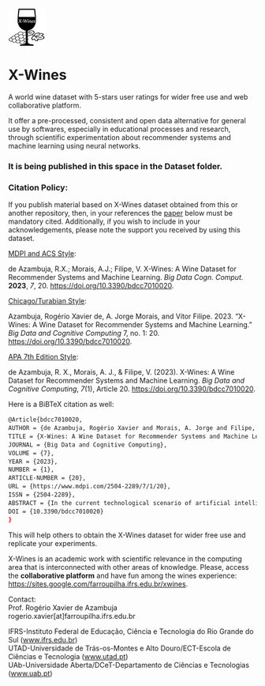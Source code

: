 ![X-Wines Dataset](x-wine-logo.png)
# X-Wines
A world wine dataset with 5-stars user ratings for wider free use and web collaborative platform.

It offer a pre-processed, consistent and open data alternative for general use by softwares, especially in educational processes and research, through scientific experimentation about recommender systems and machine learning using neural networks.

### It is being published in this space in the Dataset folder.

### Citation Policy:
If you publish material based on X-Wines dataset obtained from this or another repository, then, in your references the [paper](https://www.mdpi.com/2504-2289/7/1/20) below must be mandatory cited.
Additionally, if you wish to include in your acknowledgements, please note the support you received by using this dataset.

<u>MDPI and ACS Style</u>:

de Azambuja, R.X.; Morais, A.J.; Filipe, V. X-Wines: A Wine Dataset for Recommender Systems and Machine Learning. <i>Big Data Cogn. Comput.</i> <b>2023</b>, <i>7</i>, 20. <a href="https://doi.org/10.3390/bdcc7010020" target="_blank">https://doi.org/10.3390/bdcc7010020</a>.

<u>Chicago/Turabian Style</u>:

Azambuja, Rogério Xavier de, A. Jorge Morais, and Vítor Filipe. 2023. “X-Wines: A Wine Dataset for Recommender Systems and Machine Learning.” <i>Big Data and Cognitive Computing</i> 7, no. 1: 20. <a href="https://doi.org/10.3390/bdcc7010020" target="_blank">https://doi.org/10.3390/bdcc7010020</a>.

<u>APA 7th Edition Style</u>:

de Azambuja, R. X., Morais, A. J., & Filipe, V. (2023). X-Wines: A Wine Dataset for Recommender Systems and Machine Learning. <i>Big Data and Cognitive Computing</i>, <i>7</i>(1), Article 20. <a href="https://doi.org/10.3390/bdcc7010020" target="_blank">https://doi.org/10.3390/bdcc7010020</a>.

Here is a BiBTeX citation as well:
```Bash
@Article{bdcc7010020,
AUTHOR = {de Azambuja, Rogério Xavier and Morais, A. Jorge and Filipe, Vítor},
TITLE = {X-Wines: A Wine Dataset for Recommender Systems and Machine Learning},
JOURNAL = {Big Data and Cognitive Computing},
VOLUME = {7},
YEAR = {2023},
NUMBER = {1},
ARTICLE-NUMBER = {20},
URL = {https://www.mdpi.com/2504-2289/7/1/20},
ISSN = {2504-2289},
ABSTRACT = {In the current technological scenario of artificial intelligence growth, especially using machine learning, large datasets are necessary. Recommender systems appear with increasing frequency with different techniques for information filtering. Few large wine datasets are available for use with wine recommender systems. This work presents X-Wines, a new and consistent wine dataset containing 100,000 instances and 21 million real evaluations carried out by users. Data were collected on the open Web in 2022 and pre-processed for wider free use. They refer to the scale 1&ndash;5 ratings carried out over a period of 10 years (2012&ndash;2021) for wines produced in 62 different countries. A demonstration of some applications using X-Wines in the scope of recommender systems with deep learning algorithms is also presented.},
DOI = {10.3390/bdcc7010020}
}
```
This will help others to obtain the X-Wines dataset for wider free use and replicate your experiments.

X-Wines is an academic work with scientific relevance in the computing area that is interconnected with other areas of knowledge. Please, access the <b>collaborative platform</b> and have fun among the wines experience: <a href="https://sites.google.com/farroupilha.ifrs.edu.br/xwines" target="_blank">https://sites.google.com/farroupilha.ifrs.edu.br/xwines</a>.


Contact:<br>
Prof. Rogério Xavier de Azambuja<br>
rogerio.xavier[at]farroupilha.ifrs.edu.br

IFRS-Instituto Federal de Educação, Ciência e Tecnologia do Rio Grande do Sul (<a href='www.ifrs.edu.br' target='_blank'>www.ifrs.edu.br</a>)<br>
UTAD-Universidade de Trás-os-Montes e Alto Douro/ECT-Escola de Ciências e Tecnologia (<a href='www.utad.pt' target='_blank'>www.utad.pt</a>)<br> 
UAb-Universidade Aberta/DCeT-Departamento de Ciências e Tecnologias (<a href='www.uab.pt' target='_blank'>www.uab.pt</a>)<br>
 
